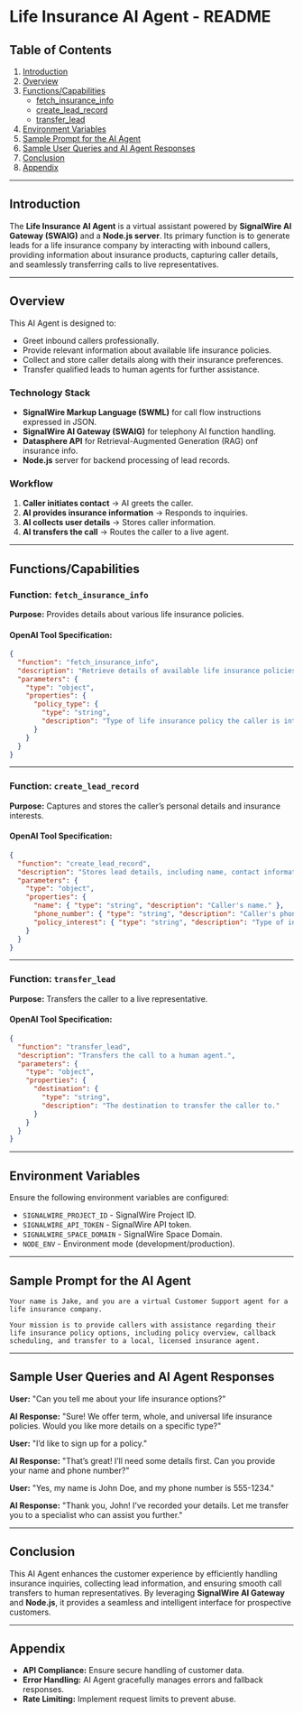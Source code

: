 # Life Insurance AI Agent - README

## Table of Contents
1. [Introduction](#introduction)
2. [Overview](#overview)
3. [Functions/Capabilities](#functionscapabilities)
   - [fetch_insurance_info](#function-fetch_insurance_info)
   - [create_lead_record](#function-create_lead_record)
   - [transfer_lead](#function-transfer_lead)
4. [Environment Variables](#environment-variables)
5. [Sample Prompt for the AI Agent](#sample-prompt-for-the-ai-agent)
6. [Sample User Queries and AI Agent Responses](#sample-user-queries-and-ai-agent-responses)
7. [Conclusion](#conclusion)
8. [Appendix](#appendix)

---

## Introduction
The **Life Insurance AI Agent** is a virtual assistant powered by **SignalWire AI Gateway (SWAIG)** and a **Node.js server**. Its primary function is to generate leads for a life insurance company by interacting with inbound callers, providing information about insurance products, capturing caller details, and seamlessly transferring calls to live representatives.

---

## Overview
This AI Agent is designed to:
- Greet inbound callers professionally.
- Provide relevant information about available life insurance policies.
- Collect and store caller details along with their insurance preferences.
- Transfer qualified leads to human agents for further assistance.

### Technology Stack
- **SignalWire Markup Language (SWML)** for call flow instructions expressed in JSON.
- **SignalWire AI Gateway (SWAIG)** for telephony AI function handling.
- **Datasphere API** for Retrieval-Augmented Generation (RAG) onf insurance info.
- **Node.js** server for backend processing of lead records.

### Workflow
1. **Caller initiates contact** → AI greets the caller.
2. **AI provides insurance information** → Responds to inquiries.
3. **AI collects user details** → Stores caller information.
4. **AI transfers the call** → Routes the caller to a live agent.

---

## Functions/Capabilities

### Function: `fetch_insurance_info`
**Purpose:** Provides details about various life insurance policies.

#### OpenAI Tool Specification:
```json
{
  "function": "fetch_insurance_info",
  "description": "Retrieve details of available life insurance policies.",
  "parameters": {
    "type": "object",
    "properties": {
      "policy_type": {
        "type": "string",
        "description": "Type of life insurance policy the caller is interested in (e.g., term, whole, universal)."
      }
    }
  }
}
```

---

### Function: `create_lead_record`
**Purpose:** Captures and stores the caller’s personal details and insurance interests.

#### OpenAI Tool Specification:
```json
{
  "function": "create_lead_record",
  "description": "Stores lead details, including name, contact information, and insurance interest.",
  "parameters": {
    "type": "object",
    "properties": {
      "name": { "type": "string", "description": "Caller's name." },
      "phone_number": { "type": "string", "description": "Caller's phone number." },
      "policy_interest": { "type": "string", "description": "Type of insurance the caller is interested in." }
    }
  }
}
```

---

### Function: `transfer_lead`
**Purpose:** Transfers the caller to a live representative.

#### OpenAI Tool Specification:
```json
{
  "function": "transfer_lead",
  "description": "Transfers the call to a human agent.",
  "parameters": {
    "type": "object",
    "properties": {
      "destination": {
        "type": "string",
        "description": "The destination to transfer the caller to."
      }
    }
  }
}
```

---

## Environment Variables
Ensure the following environment variables are configured:
- `SIGNALWIRE_PROJECT_ID` - SignalWire Project ID.
- `SIGNALWIRE_API_TOKEN` - SignalWire API token.
- `SIGNALWIRE_SPACE_DOMAIN` - SignalWire Space Domain.
- `NODE_ENV` - Environment mode (development/production).

---

## Sample Prompt for the AI Agent
```
Your name is Jake, and you are a virtual Customer Support agent for a life insurance company.

Your mission is to provide callers with assistance regarding their life insurance policy options, including policy overview, callback scheduling, and transfer to a local, licensed insurance agent.
```

---

## Sample User Queries and AI Agent Responses
**User:** "Can you tell me about your life insurance options?"

**AI Response:** "Sure! We offer term, whole, and universal life insurance policies. Would you like more details on a specific type?"

**User:** "I’d like to sign up for a policy."

**AI Response:** "That’s great! I’ll need some details first. Can you provide your name and phone number?"

**User:** "Yes, my name is John Doe, and my phone number is 555-1234."

**AI Response:** "Thank you, John! I’ve recorded your details. Let me transfer you to a specialist who can assist you further."

---

## Conclusion
This AI Agent enhances the customer experience by efficiently handling insurance inquiries, collecting lead information, and ensuring smooth call transfers to human representatives. By leveraging **SignalWire AI Gateway** and **Node.js**, it provides a seamless and intelligent interface for prospective customers.

---

## Appendix
- **API Compliance:** Ensure secure handling of customer data.
- **Error Handling:** AI Agent gracefully manages errors and fallback responses.
- **Rate Limiting:** Implement request limits to prevent abuse.
